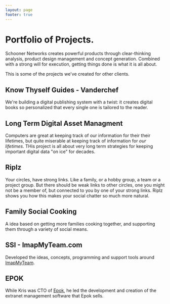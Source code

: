 ```yaml
---
layout: page
footer: true
---
```


Portfolio of Projects.
======================

Schooner Networks creates powerful products through clear-thinking analysis, product design management and concept generation. Combined with a strong will for execution, getting things done is what it is all about.

This is some of the projects we've created for other clients.

Know Thyself Guides - Vanderchef
--------------------------------

We're building a digital publishing system with a twist: it creates digital books so personalized that every single one is tailored to the reader. 

Long Term Digital Asset Managment
----------------------------------

Computers are great at keeping track of our information for their their lifetimes, but quite miserable at keeping track of information for *our lifetimes*. THis project is all about very long term strategies for keeping important digital data "on ice" for decades.

Riplz
-----

Your circles, have strong links. Like a family, or a hobby group, a team or a project group. But there should be weak links to other circles, one you might not be a member of, but connected to you by one of your strong links. Riplz shows you how this makes your social chatter so much more natural.

Family Social Cooking
---------------------

A idea based on getting more families cooking together, and supporting them through a variety of social means.

SSI - ImapMyTeam.com
--------------------

Developed the ideas, concepts, programming and support tools around [ImapMyTeam](http://www.ssizone.com/web/imapmyteam.php).

EPOK
----

While Kris was CTO of [Epok](http://www.epok.net/), he led the development and creation of the extranet management software that Epok sells. 